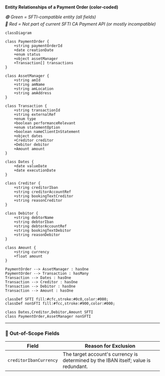 **Entity Relationships of a Payment Order (color-coded)**

_🟢 Green = SFTI-compatible entity (all fields)_  
_🔴 Red = Not part of current SFTI CA Payment API (or mostly incompatible)_

```mermaid
classDiagram

class PaymentOrder {
    +string paymentOrderId
    +date creationDate
    +enum status
    +object assetManager
    +Transaction[] transactions
}

class AssetManager {
    +string amId
    +string amName
    +string amLocation
    +string amAddress
}

class Transaction {
    +string transactionId
    +string externalRef
    +enum type
    +boolean performanceRelevant
    +enum statementOption
    +boolean nameClientInStatement
    +object dates
    +Creditor creditor
    +Debitor debitor
    +Amount amount
}

class Dates {
    +date valueDate
    +date executionDate
}

class Creditor {
    +string creditorIban
    +string creditorAccountRef
    +string bookingTextCreditor
    +string reasonCreditor
}

class Debitor {
    +string debtorName
    +string debtorIban
    +string debtorAccountRef
    +string bookingTextDebitor
    +string reasonDebitor
}

class Amount {
    +string currency
    +float amount
}

PaymentOrder --> AssetManager : hasOne
PaymentOrder --> Transaction : hasMany
Transaction --> Dates : hasOne
Transaction --> Creditor : hasOne
Transaction --> Debitor : hasOne
Transaction --> Amount : hasOne

classDef SFTI fill:#cfc,stroke:#0c0,color:#000;
classDef nonSFTI fill:#fcc,stroke:#900,color:#000;

class Dates,Creditor,Debitor,Amount SFTI
class PaymentOrder,AssetManager nonSFTI
```

---

### 🛑 Out-of-Scope Fields

| Field                  | Reason for Exclusion                                                                 |
|------------------------|--------------------------------------------------------------------------------------|
| `creditorIbanCurrency` | The target account's currency is determined by the IBAN itself; value is redundant.  |
